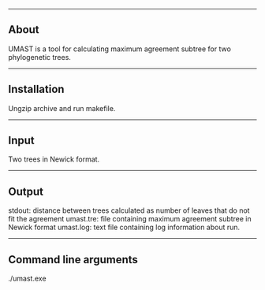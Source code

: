 -----
About
-----
UMAST is a tool for calculating maximum agreement subtree for two phylogenetic 
trees.

------------
Installation
------------
Ungzip archive and run makefile.

-----
Input
-----
Two trees in Newick format.

------
Output
------
stdout: distance between trees calculated as number of leaves that do not fit 
the agreement 
umast.tre: file containing maximum agreement subtree in Newick format
umast.log: text file containing log information about run.

----------------------
Command line arguments
----------------------
./umast.exe <tree1> <tree2>
